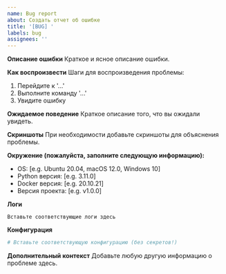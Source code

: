 ```yaml
---
name: Bug report
about: Создать отчет об ошибке
title: '[BUG] '
labels: bug
assignees: ''
---
```


**Описание ошибки**
Краткое и ясное описание ошибки.

**Как воспроизвести**
Шаги для воспроизведения проблемы:
1. Перейдите к '...'
2. Выполните команду '...'
3. Увидите ошибку

**Ожидаемое поведение**
Краткое описание того, что вы ожидали увидеть.

**Скриншоты**
При необходимости добавьте скриншоты для объяснения проблемы.

**Окружение (пожалуйста, заполните следующую информацию):**
- OS: [e.g. Ubuntu 20.04, macOS 12.0, Windows 10]
- Python версия: [e.g. 3.11.0]
- Docker версия: [e.g. 20.10.21]
- Версия проекта: [e.g. v1.0.0]

**Логи**
```
Вставьте соответствующие логи здесь
```

**Конфигурация**
```yaml
# Вставьте соответствующую конфигурацию (без секретов!)
```

**Дополнительный контекст**
Добавьте любую другую информацию о проблеме здесь.
